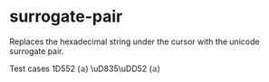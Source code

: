 # surrogate-pair

Replaces the hexadecimal string under the cursor with the unicode surrogate pair.

Test cases
  1D552 (&aopf;)
  \uD835\uDD52 (&aopf;)
